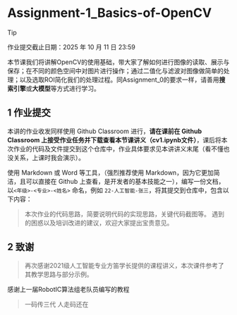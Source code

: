 # Assignment-1_Basics-of-OpenCV
> [!TIP]
> 作业提交截止日期：2025 年 10 月 11 日 23:59

本节课我们将讲解OpenCV的使用基础，带大家了解如何进行图像的读取、展示与保存；在不同的颜色空间中对图片进行操作；通过二值化与滤波对图像做简单的处理；以及选取ROI简化我们的处理过程。同Assignment_0的要求一样，请善用**搜索引擎**或**大模型**等方式进行学习。

## 1 作业提交

本讲的作业收发同样使用 Github Classroom 进行，**请在课前在 Github Classroom 上接受作业任务并下载查看本节课讲义（cv1.ipynb文件）**，课后将本次作业的代码及文件提交到这个仓库中，作业具体要求见本讲讲义末尾（看不懂也没关系，上课时我会演示）。

使用 Markdown 或 Word 等工具，（强烈推荐使用 Markdown，因为它更加简洁，且可以直接在 Github 上查看，是开发者的基本技能之一），编写一份文档，以`<年级>-<专业>-<姓名>` 命名，例如 `22-人工智能-张三`，将其提交到仓库中，包含以下内容：
> 本次作业的代码思路，简要说明代码的实现思路，关键代码截图等。
遇到的困惑以及培训改进的建议，欢迎大家提出宝贵意见。


## 2 致谢

> 再次感谢2021级人工智能专业方笛学长提供的课程讲义，本次课件参考了其教学思路与部分示例。

感谢上一届RobotIC算法组老队员编写的教程
> 一码传三代 人走码还在
